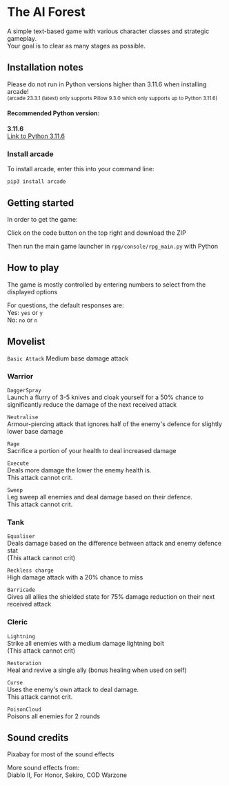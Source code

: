 # The AI Forest
A simple text-based game with various character classes and strategic gameplay.  
Your goal is to clear as many stages as possible.

## Installation notes

Please do not run in Python versions higher than 3.11.6 when installing arcade!  
<sub>(arcade 23.3.1 (latest) only supports Pillow 9.3.0 which only supports up to Python 3.11.6)</sub>  
  
#### Recommended Python version:

**3.11.6**  
[Link to Python 3.11.6](https://www.python.org/downloads/release/python-3116/)

### Install arcade
To install arcade, enter this into your command line:

```
pip3 install arcade
```

## Getting started

In order to get the game:  

Click on the code button on the top right and download the ZIP

Then run the main game launcher in ```rpg/console/rpg_main.py``` with Python
## How to play

The game is mostly controlled by entering numbers to select from the displayed options

For questions, the default responses are:  
Yes:
```yes``` or ```y```  
No:
```no``` or ```n```

## Movelist

```Basic Attack```
Medium base damage attack

### Warrior

```DaggerSpray```  
Launch a flurry of 3-5 knives and cloak yourself for a 50% chance to significantly reduce the damage of the next received attack

```Neutralise```  
Armour-piercing attack that ignores half of the enemy's defence for slightly lower base damage

```Rage```  
Sacrifice a portion of your health to deal increased damage

```Execute```  
Deals more damage the lower the enemy health is.  
This attack cannot crit.

```Sweep```  
Leg sweep all enemies and deal damage based on their defence.  
This attack cannot crit.

### Tank

```Equaliser```  
Deals damage based on the difference between attack and enemy defence stat  
(This attack cannot crit)

```Reckless charge```  
High damage attack with a 20% chance to miss

```Barricade```  
Gives all allies the shielded state for 75% damage reduction on their next received attack

### Cleric

```Lightning```  
Strike all enemies with a medium damage lightning bolt  
(This attack cannot crit)

```Restoration```  
Heal and revive a single ally (bonus healing when used on self)  

```Curse```  
Uses the enemy's own attack to deal damage.  
This attack cannot crit.

```PoisonCloud```  
Poisons all enemies for 2 rounds

## Sound credits
Pixabay for most of the sound effects  
  
More sound effects from:  
Diablo II, For Honor, Sekiro, COD Warzone
